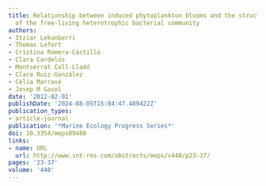 ```yaml
---
title: Relationship between induced phytoplankton blooms and the structure and dynamics
  of the free-living heterotrophic bacterial community
authors:
- Itziar Lekunberri
- Thomas Lefort
- Cristina Romera-Castillo
- Clara Cardelús
- Montserrat Coll-Lladó
- Clara Ruiz-González
- Cèlia Marrasé
- Josep M Gasol
date: '2012-02-01'
publishDate: '2024-08-05T15:04:47.489422Z'
publication_types:
- article-journal
publication: '*Marine Ecology Progress Series*'
doi: 10.3354/meps09480
links:
- name: URL
  url: http://www.int-res.com/abstracts/meps/v448/p23-37/
pages: '23-37'
volume: '448'
---
```

